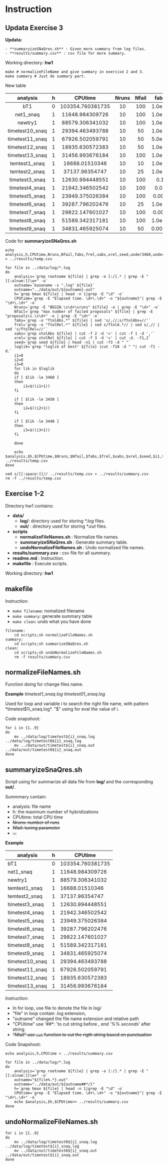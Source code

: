 # Instruction

## Updata Exercise 3

**Updata:**

	- **summaryizeSNaQres.sh** : Given more summary from log files.
	- **results/summary.csv** : csv file for more summary.

Working directory: **hw1**	

```shell
make # normalizeFileName and give summary in exercise 2 and 3.
make summary # Just do summary part.
```

New table

|     analysis    | h |      CPUtime     | Nruns | Nfail |  fabs  |  frel  |  xabs  |  xrel |  seed | under3460 | under3450 | under3440 |
|:---------------:|:-:|:----------------:|:-----:|:-----:|:------:|:------:|:------:|:-----:|:-----:|:---------:|:---------:|:---------:|
|       bT1       | 0 | 103354.760381735 |   10  |  100  | 1.0e-6 | 1.0e-5 | 0.0001 | 0.001 | 66077 |     0     |     0     |     0     |
|    net1_snaq    | 1 |  11648.984309726 |   10  |  100  | 1.0e-6 | 1.0e-5 | 0.0001 | 0.001 |  3322 |     1     |     1     |     1     |
|     newtry1     | 1 |  88579.306341032 |   10  |  100  | 1.0e-6 | 1.0e-5 | 0.0001 | 0.001 | 36252 |     4     |     4     |     2     |
| timetest10_snaq | 1 |  29394.463493788 |   10  |   50  | 1.0e-5 | 0.0001 | 0.0001 | 0.001 | 37792 |     0     |     0     |     0     |
| timetest11_snaq | 1 |  67926.502059791 |   10  |   50  | 5.0e-6 | 1.0e-5 | 0.0001 | 0.001 | 25765 |     2     |     2     |     0     |
| timetest12_snaq | 1 |  18935.630572383 |   10  |   50  | 1.0e-6 | 1.0e-5 |  0.01  |  0.1  | 39416 |     4     |     0     |     0     |
| timetest13_snaq | 1 |  31456.993676184 |   10  |  100  | 1.0e-5 | 1.0e-5 |  0.01  |  0.1  | 38112 |     3     |     1     |     1     |
|  temtest1_snaq  | 1 |  16688.01510346  |   10  |   10  | 1.0e-6 | 1.0e-5 | 0.0001 | 0.001 | 30312 |     2     |     1     |     0     |
|  temtest2_snaq  | 1 |  37137.96354747  |   10  |   25  | 1.0e-6 | 1.0e-5 | 0.0001 | 0.001 | 28669 |     4     |     1     |     0     |
|  timetest3_snaq | 1 |  12630.994448551 |   10  |  100  |   0.1  |   0.1  | 0.0001 | 0.001 | 66086 |     0     |     0     |     0     |
|  timetest4_snaq | 1 |  21942.346502542 |   10  |  100  |  0.01  |  0.01  | 0.0001 | 0.001 | 62366 |     0     |     0     |     0     |
|  timetest5_snaq | 1 |  23949.375026384 |   10  |  100  |  0.005 |  0.005 | 0.0001 | 0.001 |  3888 |     2     |     1     |     0     |
|  timetest6_snaq | 1 |  39287.796202476 |   10  |   25  | 1.0e-6 | 1.0e-5 | 0.0001 | 0.001 | 14351 |     4     |     4     |     3     |
|  timetest7_snaq | 1 |  29822.147601027 |   10  |  100  |  0.005 |  0.005 | 0.0001 | 0.001 | 14351 |     5     |     5     |     0     |
|  timetest8_snaq | 1 |  51589.342317181 |   10  |  100  | 1.0e-6 | 1.0e-5 |  0.001 |  0.1  | 15989 |     3     |     2     |     1     |
|  timetest9_snaq | 1 |  34831.465925074 |   10  |   50  | 0.0001 | 1.0e-5 | 0.0001 | 0.001 | 45123 |     1     |     1     |     0     |

Code for **summaryizeSNaQres.sh**

```shell
echo analysis,h,CPUtime,Nruns,Nfail,fabs,frel,xabs,xrel,seed,under3460,under3450,under3440 > ../results/temp.csv

for file in ../data/log/*.log
do
    analysis=`grep rootname ${file} | grep -o [:/].* | grep -E "[[:alnum:]]\w+" -o`
    outname=`basename -s ".log" ${file}`
    outname="../data/out/${outname}.out"
    h=`grep hmax ${file} | head -n 1|grep -E "\d" -o`
    CPUtime=`grep -E "Elapsed time. \d+\.\d+" -o "${outname}"| grep -E "\d+\.\d+" -o`
    Nruns=`grep -E "BEGIN.\s\d+\sruns" ${file} -o | grep -E "\d+" -o`
    Nfail=`grep "max number of failed proposals" ${file} | grep -E "proposals\s.\s\d+" -o | grep -E "\d+" -o`
    fabs=`grep -o "ftolAbs.*" ${file} | sed 's/,//;s/ftolAbs=//'`
    frel=`grep -o "ftolRel.*" ${file} | sed s/ftolA.*// | sed s/,// | sed 's/ftolRel=//'`
    xabs=`grep xtolAbs ${file} | cut -f 2 -d '=' | cut -f 1 -d ','`
    xrel=`grep xtolRel ${file} | cut -f 3 -d '=' | cut -d. -f1,2`
    seed=`grep seed ${file} | head -n1 | cut -f3 -d " "`
    loglik=`grep "loglik of best" ${file} |cut -f10 -d " "| cut -f1 -d.`
    i1=0
    i2=0
    i3=0
    for lik in $loglik
    do
	if [ $lik -le 3460 ]
	then
	    i1=$((i1+1))
	fi

	if [ $lik -le 3450 ]
	then
	    i2=$((i2+1))
	fi

	if [ $lik -le 3440 ]
	then
	    i3=$((i3+1))
	fi

    done

    echo $analysis,$h,$CPUtime,$Nruns,$Nfail,$fabs,$frel,$xabs,$xrel,$seed,$i1,$i2,$i3>> ../results/temp.csv
done

sed s/[[:space:]]// ../results/temp.csv > ../results/summary.csv
rm -f ../results/temp.csv
```

## Exercise 1-2

Directory hw1 contains:

- **data/**
  - **log/**: directory used for storing _*.log_ files.
  - **out/** : directory used for storing _*.out_ files.
- **scripts**
  - **normalizeFileNames.sh** : Normalize file names. 
  - **summaryizeSNaQres.sh** : Generate summary table.
  - **undoNormalizeFileNames.sh** : Undo normalized file names.
- **results/summary.csv** : csv file for all summary.
- **readme.md** : Instruction.
- **makefile** : Execute scripts.

Working directory: **hw1**

## makefile

Instruction:
- `make filename`: nomalized filename
- `make summary`: generate summary table
- `make clean`: undo what you have done

```make
filename:
	cd scripts;sh normalizeFileNames.sh
summary: 
	cd scripts;sh summarizeSNaQres.sh
clean:
	cd scripts;sh undoNormalizeFileNames.sh
	rm -f results/summary.csv
```

## normalizeFileNames.sh

Function doing for change files name.

**Example** _timetest1\_snaq.log timetest01\_snaq.log_

Used for loop and variable i to search the right file name, with
pattern *timetest$1\_snaq.log*. "$" using for eval the value of i. 

Code snapshoot:

```shell
for i in {1..9}
do
    mv ../data/log/timetest${i}_snaq.log ../data/log/timetest0${i}_snaq.log
    mv ../data/out/timetest${i}_snaq.out ../data/out/timetest0${i}_snaq.out
done

```

## summaryizeSnaQres.sh

Script using for summarize all data file from **log/** and the
corresponding **out/**.

Summmary contain:
 - analysis: file name
 - h: the maximum number of hybridizations
 - CPUtime: total CPU time
 - ~~Nruns: number of runs~~
 - ~~Nfail: tuning parameter~~
 - ~~...~~

**Example**

| analysis        | h | CPUtime          |
|-----------------|---|------------------|
| bT1             | 0 | 103354.760381735 |
| net1_snaq       | 1 | 11648.984309726  |
| newtry1         | 1 | 88579.306341032  |
| temtest1_snaq   | 1 | 16688.01510346   |
| temtest2_snaq   | 1 | 37137.96354747   |
| timetest3_snaq  | 1 | 12630.994448551  |
| timetest4_snaq  | 1 | 21942.346502542  |
| timetest5_snaq  | 1 | 23949.375026384  |
| timetest6_snaq  | 1 | 39287.796202476  |
| timetest7_snaq  | 1 | 29822.147601027  |
| timetest8_snaq  | 1 | 51589.342317181  |
| timetest9_snaq  | 1 | 34831.465925074  |
| timetest10_snaq | 1 | 29394.463493788  |
| timetest11_snaq | 1 | 67926.502059791  |
| timetest12_snaq | 1 | 18935.630572383  |
| timetest13_snaq | 1 | 31456.993676184  |

Instruction: 
- In for loop, use file to denote the file in log/
- "file" in loop contain .log extension,
- "outname" changed the file name extension and relative path
- "CPUtime" use '##*: 'to cut string before *, and '%% seconds*' after string
- ~~"Nfail" use `cut` function to cut the rigth string based on punctuation~~ 

Code Snapshoot:

```shell
echo analysis,h,CPUtime > ../results/summary.csv

for file in ../data/log/*.log
do
    analysis=`grep rootname ${file} | grep -o [:/].* | grep -E "[[:alnum:]]\w+" -o`
    outname="${file%.*}.out"
    outname="../data/out/${outname##*/}"
    h=`grep hmax ${file} | head -n 1|grep -E "\d" -o`
    CPUtime=`grep -E "Elapsed time. \d+\.\d+" -o "${outname}"| grep -E "\d+\.\d+" -o`
    echo $analysis,$h,$CPUtime>> ../results/summary.csv
done
```

## undoNormalizeFileNames.sh

```shell
for i in {1..9}
do
    mv ../data/log/timetest0${i}_snaq.log ../data/log/timetest${i}_snaq.log
    mv ../data/out/timetest0${i}_snaq.out ../data/out/timetest${i}_snaq.out
done
```
